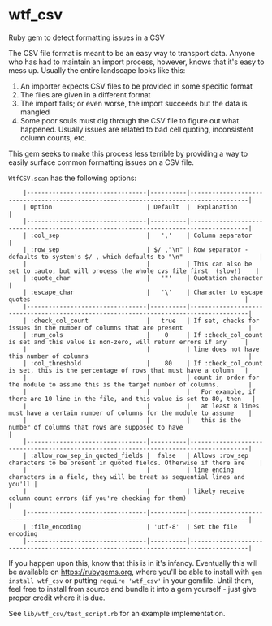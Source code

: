 # wtf_csv
Ruby gem to detect formatting issues in a CSV

The CSV file format is meant to be an easy way to transport data. Anyone who has had to maintain an import process, however, knows that it's easy to mess up. Usually the entire landscape looks like this:
  1. An importer expects CSV files to be provided in some specific format
  2. The files are given in a different format
  3. The import fails; or even worse, the import succeeds but the data is mangled
  4. Some poor souls must dig through the CSV file to figure out what happened. Usually issues are related to bad cell quoting, inconsistent column counts, etc.
  
This gem seeks to make this process less terrible by providing a way to easily surface common formatting issues on a CSV file.

`WtfCSV.scan` has the following options:
```
    |---------------------------------|----------|--------------------------------------------------------------------------------------|
    | Option                          | Default  |  Explanation                                                                         |
    |---------------------------------|----------|--------------------------------------------------------------------------------------|
    | :col_sep                        |   ','    | Column separator                                                                     |
    | :row_sep                        | $/ ,"\n" | Row separator - defaults to system's $/ , which defaults to "\n"                     |
    |                                 |          | This can also be set to :auto, but will process the whole cvs file first  (slow!)    |
    | :quote_char                     |   '"'    | Quotation character                                                                  |
    | :escape_char                    |   '\'    | Character to escape quotes                                                           |
    |---------------------------------|----------|--------------------------------------------------------------------------------------|
    | :check_col_count                |   true   | If set, checks for issues in the number of columns that are present                  |
    | :num_cols                       |    0     | If :check_col_count is set and this value is non-zero, will return errors if any     |
    |                                 |          | line does not have this number of columns                                            |
    | :col_threshold                  |    80    | If :check_col_count is set, this is the percentage of rows that must have a column   |
    |                                 |          | count in order for the module to assume this is the target number of columns.        |
    |                                 |          |   For example, if there are 10 line in the file, and this value is set to 80, then   |
    |                                 |          |   at least 8 lines must have a certain number of columns for the module to assume    |
    |                                 |          |   this is the number of columns that rows are supposed to have                       |
    |---------------------------------|----------|--------------------------------------------------------------------------------------|
    | :allow_row_sep_in_quoted_fields |  false   | Allows :row_sep characters to be present in quoted fields. Otherwise if there are    |
    |                                 |          | line ending characters in a field, they will be treat as sequential lines and you'll |
    |                                 |          | likely receive column count errors (if you're checking for them)                     |
    |---------------------------------|----------|--------------------------------------------------------------------------------------|
    | :file_encoding                  | 'utf-8'  | Set the file encoding
    |---------------------------------|----------|--------------------------------------------------------------------------------------|
```

If you happen upon this, know that this is in it's infancy. Eventually this will be available on https://rubygems.org, where you'll be able to install with `gem install wtf_csv` or putting `require 'wtf_csv'` in your gemfile. Until them, feel free to install from source and bundle it into a gem yourself - just give proper credit where it is due.

See `lib/wtf_csv/test_script.rb` for an example implementation.
